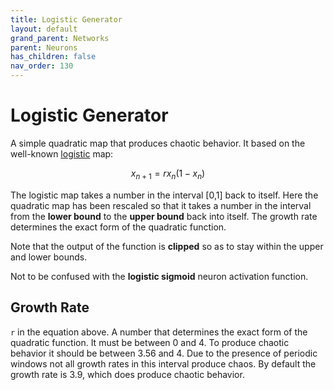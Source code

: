 ```yaml
---
title: Logistic Generator
layout: default
grand_parent: Networks
parent: Neurons
has_children: false
nav_order: 130
---
```


# Logistic Generator

A simple quadratic map that produces chaotic behavior. It based on the well-known [logistic](https://en.wikipedia.org/wiki/Logistic_map) map:

$$\begin{equation*} x_{n+1}=rx_n(1-x_n)\end{equation*}$$

The logistic map takes a number in the interval [0,1] back to itself. Here the quadratic map has been rescaled so that it takes a number in the interval from the **lower bound** to the **upper bound** back into itself. The growth rate determines the exact form of the quadratic function.

Note that the output of the function is **clipped** so as to stay within the upper and lower bounds.

Not to be confused with the **logistic sigmoid** neuron activation function.

## Growth Rate

`r` in the equation above. A number that determines the exact form of the quadratic function. It must be between 0 and 4. To produce chaotic behavior it should be between 3.56 and 4. Due to the presence of periodic windows not all growth rates in this interval produce chaos. By default the growth rate is 3.9, which does produce chaotic behavior.